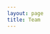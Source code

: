 ```yaml
---
layout: page
title: Team
---
```

<script setup>
import {
  VPTeamPage,
  VPTeamPageTitle,
  VPTeamMembers
} from "vitepress/theme"

const members = [
  {
    avatar: "https://avatars.githubusercontent.com/u/36804488",
    name: "Dominik Nakamura",
    title: "Creator",
    links: [
      { icon: "github", link: "https://github.com/dnaka91" },
      { icon: "discord", link: "https://discord.gg/phxGsW8dWd" },
      { icon: "linkedin", link: "https://www.linkedin.com/in/dominik-nakamura" }
    ],
    sponsor: "https://github.com/sponsors/dnaka91"
  }
]
</script>

<VPTeamPage>
  <VPTeamPageTitle>
    <template #title>
      Our Team
    </template>
    <template #lead>
      Currently the team consists of only one person.
    </template>
  </VPTeamPageTitle>
  <VPTeamMembers
    :members="members"
  />
</VPTeamPage>
